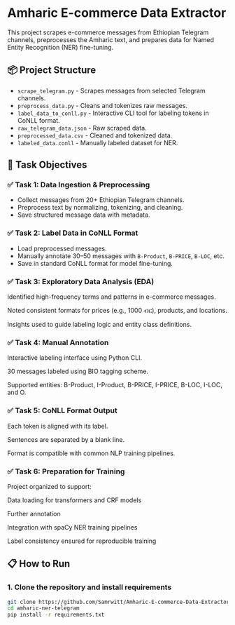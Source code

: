 # Amharic E-commerce Data Extractor

This project scrapes e-commerce messages from Ethiopian Telegram channels, preprocesses the Amharic text, and prepares data for Named Entity Recognition (NER) fine-tuning.

## 📦 Project Structure

- `scrape_telegram.py` - Scrapes messages from selected Telegram channels.
- `preprocess_data.py` - Cleans and tokenizes raw messages.
- `label_data_to_conll.py` - Interactive CLI tool for labeling tokens in CoNLL format.
- `raw_telegram_data.json` - Raw scraped data.
- `preprocessed_data.csv` - Cleaned and tokenized data.
- `labeled_data.conll` - Manually labeled dataset for NER.

## 🧪 Task Objectives

### ✅ Task 1: Data Ingestion & Preprocessing
- Collect messages from 20+ Ethiopian Telegram channels.
- Preprocess text by normalizing, tokenizing, and cleaning.
- Save structured message data with metadata.

### ✅ Task 2: Label Data in CoNLL Format
- Load preprocessed messages.
- Manually annotate 30–50 messages with `B-Product`, `B-PRICE`, `B-LOC`, etc.
- Save in standard CoNLL format for model fine-tuning.
### ✅ Task 3: Exploratory Data Analysis (EDA)
Identified high-frequency terms and patterns in e-commerce messages.

Noted consistent formats for prices (e.g., 1000 ብር), products, and locations.

Insights used to guide labeling logic and entity class definitions.

### ✅ Task 4: Manual Annotation
Interactive labeling interface using Python CLI.

30 messages labeled using BIO tagging scheme.

Supported entities: B-Product, I-Product, B-PRICE, I-PRICE, B-LOC, I-LOC, and O.

### ✅ Task 5: CoNLL Format Output
Each token is aligned with its label.

Sentences are separated by a blank line.

Format is compatible with common NLP training pipelines.

### ✅ Task 6: Preparation for Training
Project organized to support:

Data loading for transformers and CRF models

Further annotation

Integration with spaCy NER training pipelines

Label consistency ensured for reproducible training

## 📋 How to Run

### 1. Clone the repository and install requirements
```bash
git clone https://github.com/Samrwitt/Amharic-E-commerce-Data-Extractor.git
cd amharic-ner-telegram
pip install -r requirements.txt
````
